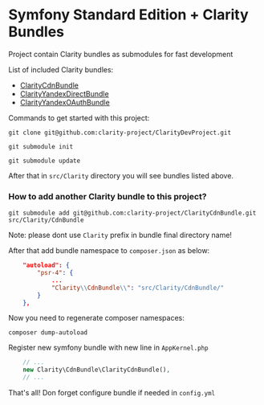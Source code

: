 Symfony Standard Edition + Clarity Bundles
========================

Project contain Clarity bundles as submodules for fast development

List of included Clarity bundles:

* [ClarityCdnBundle](https://github.com/clarity-project/ClarityCdnBundle)
* [ClarityYandexDirectBundle](https://github.com/clarity-project/ClarityYandexDirectBundle)
* [ClarityYandexOAuthBundle](https://github.com/clarity-project/ClarityYandexOAuthBundle)

Commands to get started with this project:

`git clone git@github.com:clarity-project/ClarityDevProject.git`

`git submodule init`

`git submodule update`

After that in `src/Clarity` directory you will see bundles listed above.

### How to add another Clarity bundle to this project?

`git submodule add git@github.com:clarity-project/ClarityCdnBundle.git src/Clarity/CdnBundle`

Note: please dont use `Clarity` prefix in bundle final directory name!

After that add bundle namespace to `composer.json` as below:

```json
    "autoload": {
        "psr-4": { 
            ...
            "Clarity\\CdnBundle\\": "src/Clarity/CdnBundle/"
        }
    },

```

Now you need to regenerate composer namespaces:

`composer dump-autoload`

Register new symfony bundle with new line in `AppKernel.php`

```php
    // ...
    new Clarity\CdnBundle\ClarityCdnBundle(),
    // ...
```

That's all! Don forget configure bundle if needed in `config.yml`
